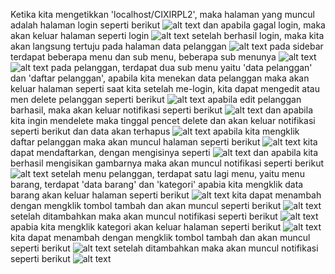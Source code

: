 Ketika kita mengetikkan 'localhost/CIXIRPL2', maka halaman yang muncul adalah halaman login seperti berikut
![alt text](https://github.com/aghnaz/WEBCI4Aghna/blob/master/Login.JPG)
dan apabila gagal login, maka akan keluar halaman seperti login
![alt text](https://github.com/aghnaz/WEBCI4Aghna/blob/master/Login.JPG)
setelah berhasil login, maka kita akan langsung tertuju pada halaman data pelanggan
![alt text](https://github.com/aghnaz/WEBCI4Aghna/blob/master/daftarpelanggan.JPG)
pada sidebar terdapat beberapa menu dan sub menu, beberapa sub menunya
![alt text](https://github.com/aghnaz/WEBCI4Aghna/blob/master/menu-barang.JPG)  
![alt text](https://github.com/aghnaz/WEBCI4Aghna/blob/master/menu-pelanggan.JPG)
pada pelanggan, terdapat dua sub menu yaitu 'data pelanggan' dan 'daftar pelanggan', apabila kita menekan data pelanggan maka akan keluar halaman seperti saat kita setelah me-login, kita dapat mengedit atau men delete pelanggan seperti berikut
![alt text](https://github.com/aghnaz/WEBCI4Aghna/blob/master/edit-pelanggan.JPG)
apabila edit pelanggan barhasil, maka akan keluar notifikasi seperti berikut
![alt text](https://github.com/aghnaz/WEBCI4Aghna/blob/master/edit-pelanggan-berhasil.JPG)
dan apabila kita ingin mendelete maka tinggal pencet delete dan akan keluar notifikasi seperti berikut dan data akan terhapus
![alt text](https://github.com/aghnaz/WEBCI4Aghna/blob/master/pelanggan-hapus.JPG)
apabila kita mengklik daftar pelanggan maka akan muncul halaman seperti berikut
![alt text](https://github.com/aghnaz/WEBCI4Aghna/blob/master/daftarpelanggan.JPG)
kita dapat mendaftarkan, dengan mengisinya seperti 
![alt text](https://github.com/aghnaz/WEBCI4Aghna/blob/master/daftarpelanggan-isi.JPG)
dan apabila kita berhasil mengisikan gambarnya maka akan muncul notifikasi seperti berikut
![alt text](https://github.com/aghnaz/WEBCI4Aghna/blob/master/daftarpelanggan-isi.JPG)
setelah menu pelanggan, terdapat satu lagi menu, yaitu menu barang, terdapat 'data barang' dan 'kategori'
apabia kita mengklik data barang akan keluar halaman seperti berikut
![alt text](https://github.com/aghnaz/WEBCI4Aghna/blob/master/barang.JPG)
kita dapat menambah dengan mengklik tombol tambah dan akan muncul seperti berikut
![alt text](https://github.com/aghnaz/WEBCI4Aghna/blob/master/barang-tambah.JPG)
setelah ditambahkan maka akan muncul notifikasi seperti berikut
![alt text](https://github.com/aghnaz/WEBCI4Aghna/blob/master/barang-notifikasi.JPG)
apabia kita mengklik kategori akan keluar halaman seperti berikut
![alt text](https://github.com/aghnaz/WEBCI4Aghna/blob/master/kategori.JPG)
kita dapat menambah dengan mengklik tombol tambah dan akan muncul seperti berikut
![alt text](https://github.com/aghnaz/WEBCI4Aghna/blob/master/tambah-kategori.JPG)
setelah ditambahkan maka akan muncul notifikasi seperti berikut
![alt text](https://github.com/aghnaz/WEBCI4Aghna/blob/master/kategori-notifikasi.JPG)
